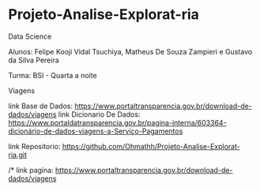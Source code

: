 # Projeto-Analise-Explorat-ria
Data Science

Alunos: Felipe Kooji Vidal Tsuchiya, Matheus De Souza Zampieri e Gustavo da Silva Pereira

Turma: BSI - Quarta a noite

Viagens

link Base de Dados: https://www.portaltransparencia.gov.br/download-de-dados/viagens
link Dicionario De Dados: https://www.portaldatransparencia.gov.br/pagina-interna/603364-dicionário-de-dados-viagens-a-Serviço-Pagamentos

link Repositorio: https://github.com/Ohmathh/Projeto-Analise-Explorat-ria.git


/* link pagina: https://www.portaltransparencia.gov.br/download-de-dados/viagens
